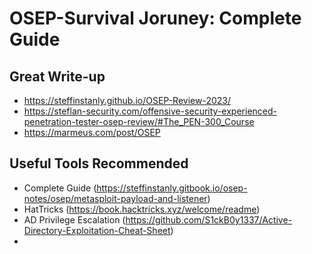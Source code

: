 # OSEP-Survival Joruney: Complete Guide

## Great Write-up
- https://steffinstanly.github.io/OSEP-Review-2023/
- https://steflan-security.com/offensive-security-experienced-penetration-tester-osep-review/#The_PEN-300_Course
- https://marmeus.com/post/OSEP

## Useful Tools Recommended
- Complete Guide (https://steffinstanly.gitbook.io/osep-notes/osep/metasploit-payload-and-listener)
- HatTricks (https://book.hacktricks.xyz/welcome/readme)
- AD Privilege Escalation (https://github.com/S1ckB0y1337/Active-Directory-Exploitation-Cheat-Sheet)
- 
